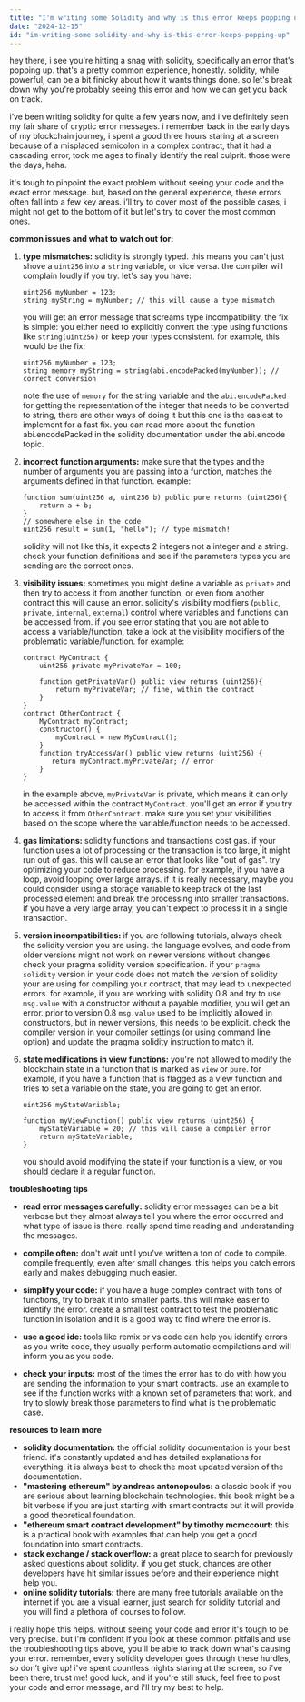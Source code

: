 ```yaml
---
title: "I'm writing some Solidity and why is this error keeps popping up?"
date: "2024-12-15"
id: "im-writing-some-solidity-and-why-is-this-error-keeps-popping-up"
---
```


hey there, i see you're hitting a snag with solidity, specifically an error that's popping up. that's a pretty common experience, honestly. solidity, while powerful, can be a bit finicky about how it wants things done. so let's break down why you're probably seeing this error and how we can get you back on track.

i’ve been writing solidity for quite a few years now, and i've definitely seen my fair share of cryptic error messages. i remember back in the early days of my blockchain journey, i spent a good three hours staring at a screen because of a misplaced semicolon in a complex contract, that it had a cascading error, took me ages to finally identify the real culprit. those were the days, haha.

it's tough to pinpoint the exact problem without seeing your code and the exact error message. but, based on the general experience, these errors often fall into a few key areas. i’ll try to cover most of the possible cases, i might not get to the bottom of it but let's try to cover the most common ones.

**common issues and what to watch out for:**

1.  **type mismatches:** solidity is strongly typed. this means you can't just shove a `uint256` into a `string` variable, or vice versa. the compiler will complain loudly if you try. let's say you have:

    ```solidity
    uint256 myNumber = 123;
    string myString = myNumber; // this will cause a type mismatch
    ```

    you will get an error message that screams type incompatibility. the fix is simple: you either need to explicitly convert the type using functions like `string(uint256)` or keep your types consistent. for example, this would be the fix:

    ```solidity
    uint256 myNumber = 123;
    string memory myString = string(abi.encodePacked(myNumber)); // correct conversion
    ```

    note the use of `memory` for the string variable and the `abi.encodePacked` for getting the representation of the integer that needs to be converted to string, there are other ways of doing it but this one is the easiest to implement for a fast fix. you can read more about the function abi.encodePacked in the solidity documentation under the abi.encode topic.

2.  **incorrect function arguments:** make sure that the types and the number of arguments you are passing into a function, matches the arguments defined in that function. example:

    ```solidity
    function sum(uint256 a, uint256 b) public pure returns (uint256){
        return a + b;
    }
    // somewhere else in the code
    uint256 result = sum(1, "hello"); // type mismatch!
    ```

    solidity will not like this, it expects 2 integers not a integer and a string. check your function definitions and see if the parameters types you are sending are the correct ones.

3.  **visibility issues:** sometimes you might define a variable as `private` and then try to access it from another function, or even from another contract this will cause an error. solidity's visibility modifiers (`public`, `private`, `internal`, `external`) control where variables and functions can be accessed from. if you see error stating that you are not able to access a variable/function, take a look at the visibility modifiers of the problematic variable/function. for example:

    ```solidity
    contract MyContract {
        uint256 private myPrivateVar = 100;

        function getPrivateVar() public view returns (uint256){
            return myPrivateVar; // fine, within the contract
        }
    }
    contract OtherContract {
        MyContract myContract;
        constructor() {
            myContract = new MyContract();
        }
        function tryAccessVar() public view returns (uint256) {
           return myContract.myPrivateVar; // error
        }
    }

    ```

    in the example above, `myPrivateVar` is private, which means it can only be accessed within the contract `MyContract`. you'll get an error if you try to access it from `OtherContract`. make sure you set your visibilities based on the scope where the variable/function needs to be accessed.

4.  **gas limitations:** solidity functions and transactions cost gas. if your function uses a lot of processing or the transaction is too large, it might run out of gas. this will cause an error that looks like "out of gas". try optimizing your code to reduce processing. for example, if you have a loop, avoid looping over large arrays. if it is really necessary, maybe you could consider using a storage variable to keep track of the last processed element and break the processing into smaller transactions. if you have a very large array, you can't expect to process it in a single transaction.

5.  **version incompatibilities:** if you are following tutorials, always check the solidity version you are using. the language evolves, and code from older versions might not work on newer versions without changes. check your pragma solidity version specification. if your `pragma solidity` version in your code does not match the version of solidity your are using for compiling your contract, that may lead to unexpected errors. for example, if you are working with solidity 0.8 and try to use `msg.value` with a constructor without a payable modifier, you will get an error. prior to version 0.8 `msg.value` used to be implicitly allowed in constructors, but in newer versions, this needs to be explicit. check the compiler version in your compiler settings (or using command line option) and update the pragma solidity instruction to match it.

6.  **state modifications in view functions:** you're not allowed to modify the blockchain state in a function that is marked as `view` or `pure`. for example, if you have a function that is flagged as a view function and tries to set a variable on the state, you are going to get an error.

    ```solidity
    uint256 myStateVariable;

    function myViewFunction() public view returns (uint256) {
        myStateVariable = 20; // this will cause a compiler error
        return myStateVariable;
    }
    ```

    you should avoid modifying the state if your function is a view, or you should declare it a regular function.

**troubleshooting tips**

*   **read error messages carefully:** solidity error messages can be a bit verbose but they almost always tell you where the error occurred and what type of issue is there. really spend time reading and understanding the messages.

*   **compile often:** don't wait until you've written a ton of code to compile. compile frequently, even after small changes. this helps you catch errors early and makes debugging much easier.

*   **simplify your code:** if you have a huge complex contract with tons of functions, try to break it into smaller parts. this will make easier to identify the error. create a small test contract to test the problematic function in isolation and it is a good way to find where the error is.

*   **use a good ide:** tools like remix or vs code can help you identify errors as you write code, they usually perform automatic compilations and will inform you as you code.

*   **check your inputs:** most of the times the error has to do with how you are sending the information to your smart contracts. use an example to see if the function works with a known set of parameters that work. and try to slowly break those parameters to find what is the problematic case.

**resources to learn more**

*   **solidity documentation:** the official solidity documentation is your best friend. it's constantly updated and has detailed explanations for everything. it is always best to check the most updated version of the documentation.
*   **"mastering ethereum" by andreas antonopoulos:** a classic book if you are serious about learning blockchain technologies. this book might be a bit verbose if you are just starting with smart contracts but it will provide a good theoretical foundation.
*   **"ethereum smart contract development" by timothy mcmccourt:** this is a practical book with examples that can help you get a good foundation into smart contracts.
*   **stack exchange / stack overflow:** a great place to search for previously asked questions about solidity. if you get stuck, chances are other developers have hit similar issues before and their experience might help you.
*   **online solidity tutorials:** there are many free tutorials available on the internet if you are a visual learner, just search for solidity tutorial and you will find a plethora of courses to follow.

i really hope this helps. without seeing your code and error it's tough to be very precise. but i'm confident if you look at these common pitfalls and use the troubleshooting tips above, you'll be able to track down what's causing your error. remember, every solidity developer goes through these hurdles, so don’t give up! i've spent countless nights staring at the screen, so i've been there, trust me! good luck, and if you're still stuck, feel free to post your code and error message, and i'll try my best to help.
